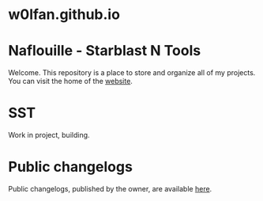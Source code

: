 # w0lfan.github.io
<h1>Naflouille - Starblast N Tools</h1>
Welcome.  
This repository is a place to store and organize all of my projects. You can visit the home of the <a href="https://w0lfan.github.io/">website</a>.  



<h1>SST</h1>
Work in project, building.


<h1>Public changelogs</h1>
Public changelogs, published by the owner, are available <a href="https://github.com/W0lfan/W0lfan.github.io/blob/main/changelogs.txt">here</a>.
